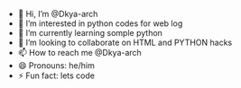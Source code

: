 - 👋 Hi, I’m @Dkya-arch
- 👀 I’m interested in python codes for web log
- 🌱 I’m currently learning somple python
- 💞️ I’m looking to collaborate on HTML and PYTHON hacks
- 📫 How to reach me @Dkya-arch
- 😄 Pronouns: he/him
- ⚡ Fun fact: lets code

<!---
Dkya-arch/Dkya-arch is a ✨ special ✨ repository because its `README.md` (this file) appears on your GitHub profile.
You can click the Preview link to take a look at your changes.
--->
